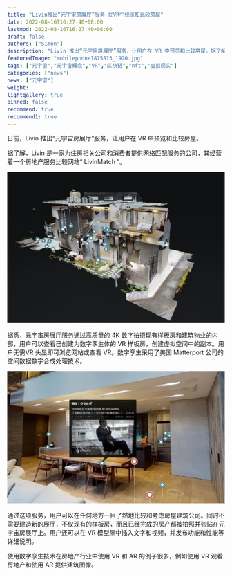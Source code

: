 ```yaml
---
title: "Livin推出“元宇宙房展厅”服务 在VR中预览和比较房屋"
date: 2022-08-16T16:27:40+08:00
lastmod: 2022-08-16T16:27:40+08:00
draft: false
authors: ["Simon"]
description: "Livin 推出“元宇宙房展厅”服务，让用户在 VR 中预览和比较房屋。据了解，Livin 是一家为住房相关公司和消费者提供网络匹配服务的公司，其经营着一个房地产服务比较网站“ LivinMatch ”。"
featuredImage: "mobilephone1875813_1920.jpg"
tags: ["元宇宙","元宇宙概念","VR","区块链","nft","虚拟现实"]
categories: ["news"]
news: ["元宇宙"]
weight: 
lightgallery: true
pinned: false
recommend: true
recommend1: true
---
```


日前，Livin 推出“元宇宙房展厅”服务，让用户在 VR 中预览和比较房屋。

据了解，Livin 是一家为住房相关公司和消费者提供网络匹配服务的公司，其经营着一个房地产服务比较网站“ LivinMatch ”。

![配图](521478933251.jpg)

据悉，元宇宙房展厅服务通过高质量的 4K 数字拍摄现有样板房和建筑物业的内部，用户可以查看已创建为数字孪生体的 VR 样板房，创建虚拟空间中的副本。用户无需VR 头显即可浏览网站或查看 VR。数字孪生采用了美国 Matterport 公司的空间数据数字合成处理技术。

![配图](56633255239.jpg)


通过这项服务，用户可以在任何地方一目了然地比较和考虑房屋建筑公司。同时不需要建造新的展厅，不仅现有的样板房，而且已经完成的房产都被拍照并张贴在元宇宙房展厅上。用户还可以在 VR 模型屋中插入文字和视频，并发布功能和性能等详细说明。

使用数字孪生技术在房地产行业中使用 VR 和 AR 的例子很多，例如使用 VR 观看房地产和使用 AR 提供建筑图像。